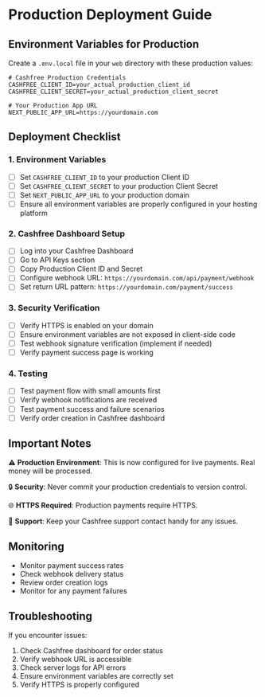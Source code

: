 # Production Deployment Guide

## Environment Variables for Production

Create a `.env.local` file in your `web` directory with these production values:

```env
# Cashfree Production Credentials
CASHFREE_CLIENT_ID=your_actual_production_client_id
CASHFREE_CLIENT_SECRET=your_actual_production_client_secret

# Your Production App URL
NEXT_PUBLIC_APP_URL=https://yourdomain.com
```

## Deployment Checklist

### 1. Environment Variables
- [ ] Set `CASHFREE_CLIENT_ID` to your production Client ID
- [ ] Set `CASHFREE_CLIENT_SECRET` to your production Client Secret
- [ ] Set `NEXT_PUBLIC_APP_URL` to your production domain
- [ ] Ensure all environment variables are properly configured in your hosting platform

### 2. Cashfree Dashboard Setup
- [ ] Log into your Cashfree Dashboard
- [ ] Go to API Keys section
- [ ] Copy Production Client ID and Secret
- [ ] Configure webhook URL: `https://yourdomain.com/api/payment/webhook`
- [ ] Set return URL pattern: `https://yourdomain.com/payment/success`

### 3. Security Verification
- [ ] Verify HTTPS is enabled on your domain
- [ ] Ensure environment variables are not exposed in client-side code
- [ ] Test webhook signature verification (implement if needed)
- [ ] Verify payment success page is working

### 4. Testing
- [ ] Test payment flow with small amounts first
- [ ] Verify webhook notifications are received
- [ ] Test payment success and failure scenarios
- [ ] Verify order creation in Cashfree dashboard

## Important Notes

⚠️ **Production Environment**: This is now configured for live payments. Real money will be processed.

🔒 **Security**: Never commit your production credentials to version control.

🌐 **HTTPS Required**: Production payments require HTTPS.

📧 **Support**: Keep your Cashfree support contact handy for any issues.

## Monitoring

- Monitor payment success rates
- Check webhook delivery status
- Review order creation logs
- Monitor for any payment failures

## Troubleshooting

If you encounter issues:

1. Check Cashfree dashboard for order status
2. Verify webhook URL is accessible
3. Check server logs for API errors
4. Ensure environment variables are correctly set
5. Verify HTTPS is properly configured 